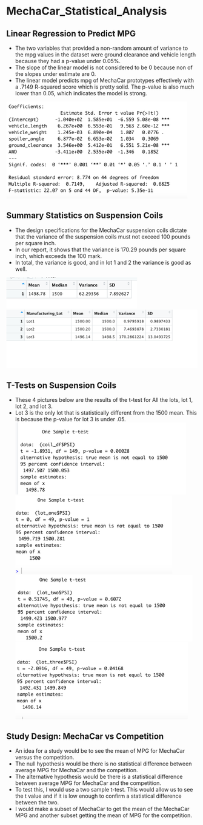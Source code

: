 # MechaCar_Statistical_Analysis
## Linear Regression to Predict MPG
* The two variables that provided a non-random amount of variance to the mpg values in the dataset were ground clearance and vehicle length because they had a p-value under 0.05%.
* The slope of the linear model is not considered to be 0 because non of the slopes under estimate are 0.
* The linear model predicts mpg of MechaCar prototypes effectively with a .7149 R-squared score which is pretty solid. The p-value is also much lower than 0.05, which indicates the model is strong.

![lm](pics/lm.png)

## Summary Statistics on Suspension Coils
* The design specifications for the MechaCar suspension coils dictate that the variance of the suspension coils must not exceed 100 pounds per square inch. 
* In our report, it shows that the variance is 170.29 pounds per square inch, which exceeds the 100 mark. 
* In total, the variance is good, and in lot 1 and 2 the variance is good as well.

![total_sum](pics/total_sum.png)
![lot_sum](pics/lot_sum.png)

## T-Tests on Suspension Coils
* These 4 pictures below are the results of the t-test for All the lots, lot 1, lot 2, and lot 3.
* Lot 3 is the only lot that is statistically different from the 1500 mean. This is because the p-value for lot 3 is under .05.
![total_lot](pics/total_lot.png)
![lot1](pics/lot1.png)
![lot2](pics/lot2.png)
![lot3](pics/lot3.png)






## Study Design: MechaCar vs Competition
* An idea for a study would be to see the mean of MPG for MechaCar versus the competition.
* The null hypothesis would be there is no statistical difference between average MPG for MechaCar and the competition.
* The alternative hypothesis would be there is a statistical difference between average MPG for MechaCar and the competition.
* To test this, I would use a two sample t-test. This would allow us to see the t value and if it is low enough to confirm a statistical difference between the two.
* I would make a subset of MechaCar to get the mean of the MechaCar MPG and another subset getting the mean of MPG for the competition.